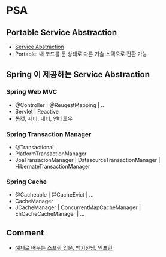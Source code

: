 # PSA

## Portable Service Abstraction
 - [Service Abstraction](https://en.wikipedia.org/wiki/Service_abstraction)
 - Portable: 내 코드를 둔 상태로 다른 기술 스택으로 전환 가능

## Spring 이 제공하는 Service Abstraction

### Spring Web MVC
 - @Controller | @ReuqestMapping | ..
 - Servlet | Reactive
 - 톰캣, 제티, 네티, 언더토우

### Spring Transaction Manager
 - @Transactional
 - PlatformTransactionManager
 - JpaTransacionManager | DatasourceTransactionManager | HibernateTransactionManager

### Spring Cache
 - @Cacheable | @CacheEvict | ...
 - CacheManager
 - JCacheManager | ConcurrentMapCacheManager | EhCacheCacheManager | ...

## Comment
 * [예제로 배우는 스프링 입문. 백기선님. 인프런](https://www.inflearn.com/course/spring_revised_edition/dashboard)